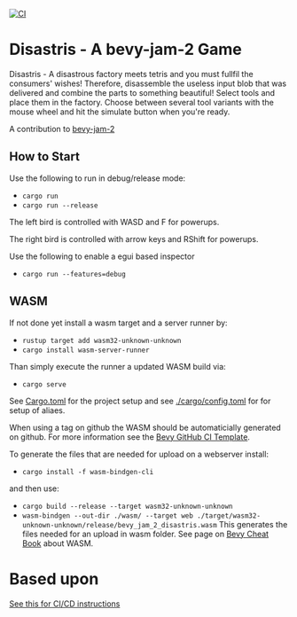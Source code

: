 [![CI](https://github.com/DarthB/bevy-jam-2-tba/actions/workflows/ci.yaml/badge.svg)](https://github.com/DarthB/bevy-jam-2-tba/actions/workflows/ci.yaml)

# Disastris - A bevy-jam-2 Game

Disastris - A disastrous factory meets tetris and you must fullfil the consumers' wishes! Therefore, disassemble the useless input blob that was delivered and combine the parts to something beautiful! Select tools and place them in the factory. Choose between several tool variants with the mouse wheel and hit the simulate button when you're ready. 

A contribution to [bevy-jam-2](https://itch.io/jam/bevy-jam-2)

## How to Start

Use the following to run in debug/release mode:
* `cargo run`
* `cargo run --release`

The left bird is controlled with WASD and F for powerups.

The right bird is controlled with arrow keys and RShift for powerups.

Use the following to enable a egui based inspector
* `cargo run --features=debug`

## WASM

If not done yet install a wasm target and a server runner by:
* `rustup target add wasm32-unknown-unknown`
* `cargo install wasm-server-runner`

Than simply execute the runner a updated WASM build via:
* `cargo serve`

See [Cargo.toml](Cargo.toml) for the project setup and see [./cargo/config.toml](.cargo/config.toml) for for setup of aliaes.

When using a tag on github the WASM should be automaticially generated on github. For more information see the [Bevy GitHub CI Template](https://github.com/bevyengine/bevy_github_ci_template). 

To generate the files that are needed for upload on a webserver install:
* `cargo install -f wasm-bindgen-cli`

and then use:

* `cargo build --release --target wasm32-unknown-unknown`
* `wasm-bindgen --out-dir ./wasm/ --target web ./target/wasm32-unknown-unknown/release/bevy_jam_2_disastris.wasm`
This generates the files needed for an upload in wasm folder.
See page on [Bevy Cheat Book](https://bevy-cheatbook.github.io/platforms/wasm.html) about WASM.

# Based upon 
[See this for CI/CD instructions](README_CI.md)
